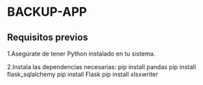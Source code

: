 # BACKUP-APP

## Requisitos previos

1.Asegúrate de tener Python instalado en tu sistema.

2.Instala las dependencias necesarias:
 pip install pandas
pip install flask_sqlalchemy
pip install Flask
pip install xlsxwriter
